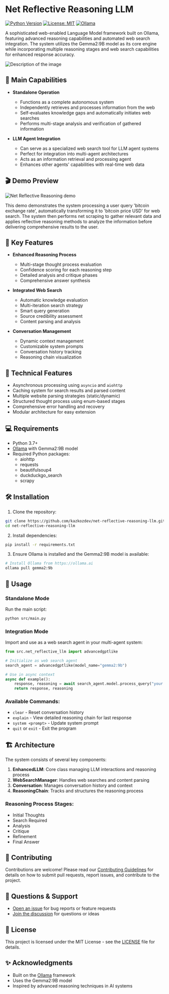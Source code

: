 
# Net Reflective Reasoning LLM

[![Python Version](https://img.shields.io/badge/python-3.7%2B-blue)](https://www.python.org)
[![License: MIT](https://img.shields.io/badge/License-MIT-yellow.svg)](https://opensource.org/licenses/MIT)
[![Ollama](https://img.shields.io/badge/Ollama-Gemma2%3A9B-green)](https://ollama.ai)

A sophisticated web-enabled Language Model framework built on Ollama, featuring advanced reasoning capabilities and automated web search integration. The system utilizes the Gemma2:9B model as its core engine while incorporating multiple reasoning stages and web search capabilities for enhanced response accuracy.

![Description of the image](https://github.com/kazkozdev/net-reflective-reasoning-llm/blob/main/net-reasoning-banner.jpg)

## 🎯 Main Capabilities

- **Standalone Operation**
  - Functions as a complete autonomous system
  - Independently retrieves and processes information from the web
  - Self-evaluates knowledge gaps and automatically initiates web searches
  - Performs multi-stage analysis and verification of gathered information

- **LLM Agent Integration**
  - Can serve as a specialized web search tool for LLM agent systems
  - Perfect for integration into multi-agent architectures
  - Acts as an information retrieval and processing agent
  - Enhances other agents' capabilities with real-time web data

## 🎬 Demo Preview

![Net Reflective Reasoning demo](https://github.com/kazkozdev/net-reflective-reasoning-llm/blob/main/net-reasoning-demo.gif)

This demo demonstrates the system processing a user query 'bitcoin exchange rate', automatically transforming it to 'bitcoin price USD' for web search. The system then performs net scraping to gather relevant data and applies reflective reasoning methods to analyze the information before delivering comprehensive results to the user.

## 🌟 Key Features

- **Enhanced Reasoning Process**
  - Multi-stage thought process evaluation
  - Confidence scoring for each reasoning step
  - Detailed analysis and critique phases
  - Comprehensive answer synthesis

- **Integrated Web Search**
  - Automatic knowledge evaluation
  - Multi-iteration search strategy
  - Smart query generation
  - Source credibility assessment
  - Content parsing and analysis

- **Conversation Management**
  - Dynamic context management
  - Customizable system prompts
  - Conversation history tracking
  - Reasoning chain visualization

## 🚀 Technical Features

- Asynchronous processing using `asyncio` and `aiohttp`
- Caching system for search results and parsed content
- Multiple website parsing strategies (static/dynamic)
- Structured thought process using enum-based stages
- Comprehensive error handling and recovery
- Modular architecture for easy extension

## 💻 Requirements

- Python 3.7+
- [Ollama](https://ollama.com) with Gemma2:9B model
- Required Python packages:
  - aiohttp
  - requests
  - beautifulsoup4
  - duckduckgo_search
  - scrapy

## 🛠️ Installation

1. Clone the repository:
```bash
git clone https://github.com/kazkozdev/net-reflective-reasoning-llm.git
cd net-reflective-reasoning-llm
```

2. Install dependencies:
```bash
pip install -r requirements.txt
```

3. Ensure Ollama is installed and the Gemma2:9B model is available:
```bash
# Install Ollama from https://ollama.ai
ollama pull gemma2:9b
```

## 🚀 Usage

### Standalone Mode
Run the main script:
```bash
python src/main.py
```

### Integration Mode
Import and use as a web search agent in your multi-agent system:
```python
from src.net_reflective_llm import advancedgptlike

# Initialize as web search agent
search_agent = advancedgptlike(model_name="gemma2:9b")

# Use in async context
async def example():
    response, reasoning = await search_agent.model.process_query("your query here")
    return response, reasoning
```

### Available Commands:
- `clear` - Reset conversation history
- `explain` - View detailed reasoning chain for last response
- `system <prompt>` - Update system prompt
- `quit` or `exit` - Exit the program

## 🏗️ Architecture

The system consists of several key components:

1. **EnhancedLLM**: Core class managing LLM interactions and reasoning process
2. **WebSearchManager**: Handles web searches and content parsing
3. **Conversation**: Manages conversation history and context
4. **ReasoningChain**: Tracks and structures the reasoning process

### Reasoning Process Stages:
- Initial Thoughts
- Search Required
- Analysis
- Critique
- Refinement
- Final Answer

## 🤝 Contributing

Contributions are welcome! Please read our [Contributing Guidelines](CONTRIBUTING.md) for details on how to submit pull requests, report issues, and contribute to the project.

## 💬 Questions & Support

- [Open an issue](https://github.com/kazkozdev/net-reflective-reasoning-llm/issues/new) for bug reports or feature requests
- [Join the discussion](https://github.com/kazkozdev/net-reflective-reasoning-llm/discussions) for questions or ideas

## 📝 License

This project is licensed under the MIT License - see the [LICENSE](LICENSE) file for details.

## ✨ Acknowledgments

- Built on the [Ollama](https://ollama.ai) framework
- Uses the Gemma2:9B model
- Inspired by advanced reasoning techniques in AI systems
